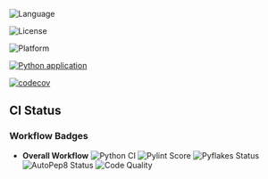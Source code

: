 ![Language](https://img.shields.io/badge/language-python-blue)

![License](https://img.shields.io/badge/license-BSD--2--Clause-green)

![Platform](https://img.shields.io/badge/platform-linux-lightgrey)

[![Python application](https://github.com/Team-UPF/CSC510_HW1/actions/workflows/python-app.yml/badge.svg)](https://github.com/Team-UPF/CSC510_HW1/actions/workflows/python-app.yml)

[![codecov](https://codecov.io/gh/Team-UPF/CSC510_HW1/graph/badge.svg?token=DTC62QRAI3)](https://codecov.io/gh/Team-UPF/CSC510_HW1)


## CI Status

### Workflow Badges

- **Overall Workflow**
![Python CI](https://github.com/ncsu-se/SE-Fall24-HW2/actions/workflows/main.yml/badge.svg)
![Pylint Score](https://img.shields.io/badge/pylint-score--100%25-brightgreen)
![Pyflakes Status](https://img.shields.io/badge/pyflakes-pass-brightgreen)
![AutoPep8 Status](https://img.shields.io/badge/autopep8-compliant-brightgreen)
![Code Quality](https://img.shields.io/badge/Code_Quality-A-brightgreen)